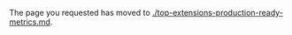 
The page you requested has moved to [./top-extensions-production-ready-metrics.md](./top-extensions-production-ready-metrics.md). 

